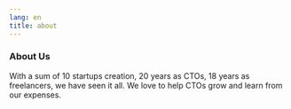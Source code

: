 ```yaml
---
lang: en
title: about
---
```

### About Us

With a sum of 10 startups creation, 20 years as CTOs, 18 years as freelancers, we have seen it all. We love to help CTOs grow and learn from our expenses.
